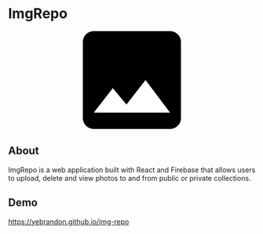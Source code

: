 # ImgRepo

<p align="center">
  <img src="client/public/logo512.png" alt="Logo" width="200">
</p>

## About

ImgRepo is a web application built with React and Firebase that allows users to upload, delete and view photos to and from public or private collections.

## Demo

https://yebrandon.github.io/img-repo
